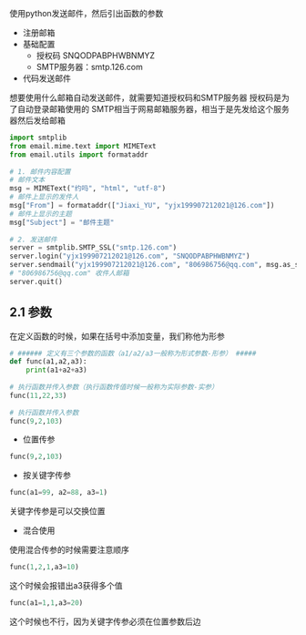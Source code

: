 使用python发送邮件，然后引出函数的参数
- 注册邮箱
- 基础配置
	- 授权码 SNQODPABPHWBNMYZ
	- SMTP服务器：smtp.126.com
- 代码发送邮件

想要使用什么邮箱自动发送邮件，就需要知道授权码和SMTP服务器
授权码是为了自动登录邮箱使用的
SMTP相当于网易邮箱服务器，相当于是先发给这个服务器然后发给邮箱

```python
import smtplib  
from email.mime.text import MIMEText  
from email.utils import formataddr  
  
# 1. 邮件内容配置  
# 邮件文本  
msg = MIMEText("约吗", "html", "utf-8")  
# 邮件上显示的发件人  
msg["From"] = formataddr(["Jiaxi_YU", "yjx199907212021@126.com"])  
# 邮件上显示的主题  
msg["Subject"] = "邮件主题"  
  
# 2. 发送邮件  
server = smtplib.SMTP_SSL("smtp.126.com")  
server.login("yjx199907212021@126.com", "SNQODPABPHWBNMYZ")  
server.sendmail("yjx199907212021@126.com", "806986756@qq.com", msg.as_string())  
# "806986756@qq.com" 收件人邮箱  
server.quit()
```

## 2.1 参数

在定义函数的时候，如果在括号中添加变量，我们称他为形参

```python
# ###### 定义有三个参数的函数（a1/a2/a3一般称为形式参数-形参） #####  
def func(a1,a2,a3):  
    print(a1+a2+a3)  
  
# 执行函数并传入参数（执行函数传值时候一般称为实际参数-实参）  
func(11,22,33)  
  
# 执行函数并传入参数  
func(9,2,103)
```

- 位置传参
```python
func(9,2,103)
```

- 按关键字传参
```python
func(a1=99, a2=88, a3=1)
```

关键字传参是可以交换位置

- 混合使用

使用混合传参的时候需要注意顺序
```python
func(1,2,1,a3=10)
```
这个时候会报错出a3获得多个值
```python
func(a1=1,1,a3=20)
```
这个时候也不行，因为关键字传参必须在位置参数后边

